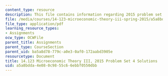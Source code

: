 ```yaml
---
content_type: resource
description: This file contains information regarding 2015 problem set 4 solutions.
file: /media/courses/14-123-microeconomic-theory-iii-spring-2015/a5a8bdda4e080c9855c66ebbf0550dbb_MIT14_123S15_PSet_4_Sol_15.pdf
file_type: application/pdf
learning_resource_types:
- Assignments
ocw_type: OCWFile
parent_title: Assignments
parent_type: CourseSection
parent_uid: ba5a8d78-779c-a0e3-0af0-172aabd3905e
resourcetype: Document
title: 14.123 Microeconomic Theory III, 2015 Problem Set 4 Solutions
uid: a5a8bdda-4e08-0c98-55c6-6ebbf0550dbb
---
```

